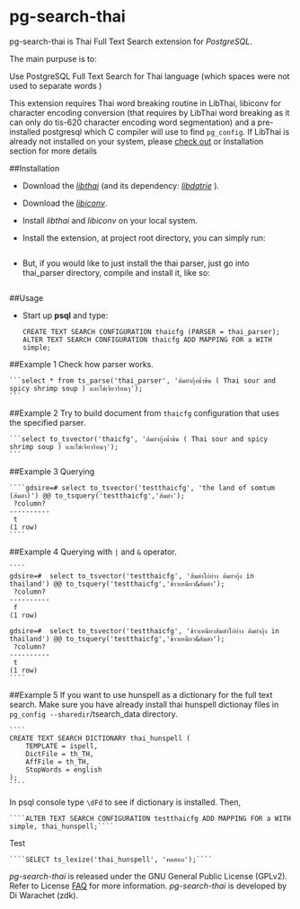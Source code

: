 pg-search-thai
============================

pg-search-thai is Thai Full Text Search extension for _PostgreSQL_.

The main purpuse is to:

Use PostgreSQL Full Text Search for Thai language (which spaces were not used to separate words )

This extension requires Thai word breaking routine in LibThai, libiconv for character encoding conversion (that requires by LibThai word breaking as it can only do tis-620 character encoding word segmentation) and
a pre-installed postgresql which C compiler will use to find `pg_config`.
If LibThai is already not installed on your system, please [check out](http://linux.thai.net/projects/libthai) or Installation section for more details

##Installation

- Download the [_libthai_](http://linux.thai.net/projects/libthai) (and its dependency: [_libdatrie_](http://linux.thai.net/~thep/datrie/datrie.html#Download) ).

- Download the [_libiconv_](https://www.gnu.org/software/libiconv/).

- Install _libthai_ and _libiconv_ on your local system.

- Install the extension, at project root directory, you can simply run:

     ````make all
     ````
- But, if you would like to just install the thai parser, just go into thai_parser directory, compile and install it, like so:

     ````cd thai_parser; make; make install
     ````

##Usage

- Start up **psql** and type:

     ```CREATE EXTENSION thai_parser;
     CREATE TEXT SEARCH CONFIGURATION thaicfg (PARSER = thai_parser);
     ALTER TEXT SEARCH CONFIGURATION thaicfg ADD MAPPING FOR a WITH simple;
     ```

##Example 1
Check how parser works.

    ```select * from ts_parse('thai_parser', 'ต้มยำกุ้งน้ำข้น ( Thai sour and spicy shrimp soup ) และไข่เจียวร้อนๆ');
    ```

##Example 2
Try to build document from `thaicfg` configuration that uses the specified parser.

    ```select to_tsvector('thaicfg', 'ต้มยำกุ้งน้ำข้น ( Thai sour and spicy shrimp soup ) และไข่เจียวร้อนๆ');
    ```

##Example 3
Querying

    ````gdsire=# select to_tsvector('testthaicfg', 'the land of somtum (ส้มตำ)') @@ to_tsquery('testthaicfg','ส้มตำ');
     ?column?
    ----------
     t
    (1 row)
    ````
##Example 4
Querying with `|` and `&` operator.

    ````
    gdsire=#  select to_tsvector('testthaicfg', 'ส้มตำไก่ย่าง ต้มยำกุ้ง in thailand') @@ to_tsquery('testthaicfg','ข้าวเหนียว&ส้มตำ');
     ?column?
    ----------
     f
    (1 row)

    gdsire=#  select to_tsvector('testthaicfg', 'ข้าวเหนียวส้มตำไก่ย่าง ต้มยำกุ้ง in thailand') @@ to_tsquery('testthaicfg','ข้าวเหนียว&ส้มตำ');
     ?column?
    ----------
     t
    (1 row)
    ````

##Example 5
 If you want to use hunspell as a dictionary for the full text search.
 Make sure you have already install thai hunspell dictionay files in `pg_config --sharedir`/tsearch_data directory.

    ````
    CREATE TEXT SEARCH DICTIONARY thai_hunspell (
        TEMPLATE = ispell,
        DictFile = th_TH,
        AffFile = th_TH,
        StopWords = english
    );
    ````

In psql console type `\dFd` to see if dictionary is installed.
Then,

    ````ALTER TEXT SEARCH CONFIGURATION testthaicfg ADD MAPPING FOR a WITH simple, thai_hunspell;````
   
Test

    ````SELECT ts_lexize('thai_hunspell', 'ทดสอบ');````


_pg-search-thai_ is released under the GNU General Public License (GPLv2).
Refer to License [FAQ](http://www.gnu.org/licenses/old-licenses/gpl-2.0-faq.html) for more information.
_pg-search-thai_ is developed by Di Warachet (zdk).
